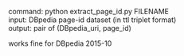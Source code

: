 command: python extract_page_id.py FILENAME  
input: DBpedia page-id dataset (in ttl triplet format)   
output: pair of (DBpedia_uri, page_id)
  
works fine for DBpedia 2015-10  

